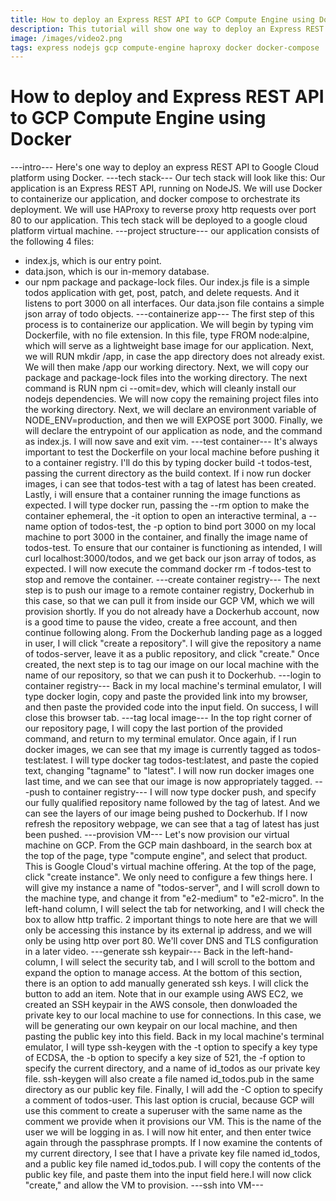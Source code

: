 ```yaml
---
title: How to deploy an Express REST API to GCP Compute Engine using Docker
description: This tutorial will show one way to deploy an Express REST API to a GCP Compute Engine VM using Docker and HAProxy.
image: /images/video2.png
tags: express nodejs gcp compute-engine haproxy docker docker-compose
---
```


# How to deploy and Express REST API to GCP Compute Engine using Docker

---intro---
Here's one way to deploy an express REST API to Google Cloud platform using Docker.
---tech stack---
Our tech stack will look like this:
Our application is an Express REST API, running on NodeJS.
We will use Docker to containerize our application, and docker compose to orchestrate its deployment.
We will use HAProxy to reverse proxy http requests over port 80 to our application.
This tech stack will be deployed to a google cloud platform virtual machine.
---project structure---
our application consists of the following 4 files:

- index.js, which is our entry point.
- data.json, which is our in-memory database.
- our npm package and package-lock files.
  Our index.js file is a simple todos application with get, post, patch, and delete requests.
  And it listens to port 3000 on all interfaces.
  Our data.json file contains a simple json array of todo objects.
  ---containerize app---
  The first step of this process is to containerize our application.
  We will begin by typing vim Dockerfile, with no file extension.
  In this file, type FROM node:alpine, which will serve as a lightweight base image for our application.
  Next, we will RUN mkdir /app, in case the app directory does not already exist.
  We will then make /app our working directory.
  Next, we will copy our package and package-lock files into the working directory.
  The next command is RUN npm ci --omit=dev, which will cleanly install our nodejs dependencies.
  We will now copy the remaining project files into the working directory.
  Next, we will declare an environment variable of NODE_ENV=production, and then we will EXPOSE port 3000.
  Finally, we will declare the entrypoint of our application as node, and the command as index.js.
  I will now save and exit vim.
  ---test container---
  It's always important to test the Dockerfile on your local machine before pushing it to a container registry.
  I'll do this by typing docker build -t todos-test, passing the current directory as the build context.
  If i now run docker images, i can see that todos-test with a tag of latest has been created.
  Lastly, i will ensure that a container running the image functions as expected.
  I will type docker run, passing the --rm option to make the container ephemeral, the -it option to open an interactive terminal, a --name option of todos-test, the -p option to bind port 3000 on my local machine to port 3000 in the container, and finally the image name of todos-test.
  To ensure that our container is functioning as intended, I will curl localhost:3000/todos, and we get back our json array of todos, as expected.
  I will now execute the command docker rm -f todos-test to stop and remove the container.
  ---create container registry---
  The next step is to push our image to a remote container registry, Dockerhub in this case, so that we can pull it from inside our GCP VM, which we will provision shortly.
  If you do not already have a Dockerhub account, now is a good time to pause the video, create a free account, and then continue following along.
  From the Dockerhub landing page as a logged in user, I will click "create a repository".
  I will give the repository a name of todos-server, leave it as a public repository, and click "create."
  Once created, the next step is to tag our image on our local machine with the name of our repository, so that we can push it to Dockerhub.
  ---login to container registry---
  Back in my local machine's terminal emulator, I will type docker login, copy and paste the provided link into my browser, and then paste the provided code into the input field.
  On success, I will close this browser tab.
  ---tag local image---
  In the top right corner of our repository page, I will copy the last portion of the provided command, and return to my terminal emulator.
  Once again, if I run docker images, we can see that my image is currently tagged as todos-test:latest.
  I will type docker tag todos-test:latest, and paste the copied text, changing "tagname" to "latest".
  I will now run docker images one last time, and we can see that our image is now appropriately tagged.
  ---push to container registry---
  I will now type docker push, and specify our fully qualified repository name followed by the tag of latest.
  And we can see the layers of our image being pushed to Dockerhub.
  If I now refresh the repository webpage, we can see that a tag of latest has just been pushed.
  ---provision VM---
  Let's now provision our virtual machine on GCP.
  From the GCP main dashboard, in the search box at the top of the page, type "compute engine", and select that product.
  This is Google Cloud's virtual machine offering.
  At the top of the page, click "create instance".
  We only need to configure a few things here.
  I will give my instance a name of "todos-server", and I will scroll down to the machine type, and change it from "e2-medium" to "e2-micro".
  In the left-hand column, I will select the tab for networking, and I will check the box to allow http traffic.
  2 important things to note here are that we will only be accessing this instance by its external ip address, and we will only be using http over port 80.
  We'll cover DNS and TLS configuration in a later video.
  ---generate ssh keypair---
  Back in the left-hand-column, I will select the security tab, and I will scroll to the bottom and expand the option to manage access.
  At the bottom of this section, there is an option to add manually generated ssh keys.
  I will click the button to add an item.
  Note that in our example using AWS EC2, we created an SSH keypair in the AWS console, then donwloaded the private key to our local machine to use for connections.
  In this case, we will be generating our own keypair on our local machine, and then pasting the public key into this field.
  Back in my local machine's terminal emulator, I will type ssh-keygen with the -t option to specify a key type of ECDSA, the -b option to specify a key size of 521, the -f option to specify the current directory, and a name of id_todos as our private key file.
  ssh-keygen will also create a file named id_todos.pub in the same directory as our public key file.
  Finally, I will add the -C option to specify a comment of todos-user.
  This last option is crucial, because GCP will use this comment to create a superuser with the same name as the comment we provide when it provisions our VM.
  This is the name of the user we will be logging in as.
  I will now hit enter, and then enter twice again through the passphrase prompts.
  If I now examine the contents of my current directory, I see that I have a private key file named id_todos, and a public key file named id_todos.pub.
  I will copy the contents of the public key file, and paste them into the input field here.I will now click "create," and allow the VM to provision.
  ---ssh into VM---
